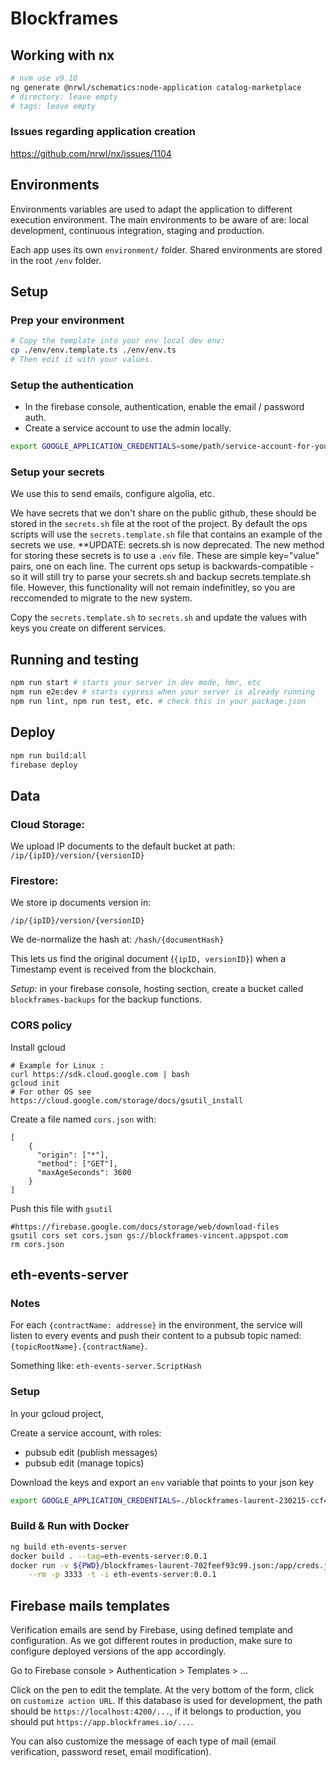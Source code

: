 # Blockframes

## Working with nx

```bash
# nvm use v9.10
ng generate @nrwl/schematics:node-application catalog-marketplace
# directory: leave empty
# tags: leave empty
```

### Issues regarding application creation

https://github.com/nrwl/nx/issues/1104


## Environments

Environments variables are used to adapt the application to different execution environment.
The main environments to be aware of are: local development, continuous integration, staging and production.

Each app uses its own `environment/` folder. Shared environments are stored in the root `/env` folder.

## Setup


### Prep your environment

```bash
# Copy the template into your env local dev env:
cp ./env/env.template.ts ./env/env.ts
# Then edit it with your values.
```

### Setup the authentication

- In the firebase console, authentication, enable the email / password auth.
- Create a service account to use the admin locally.

```sh
export GOOGLE_APPLICATION_CREDENTIALS=some/path/service-account-for-your-firebase.json
```

### Setup your secrets

We use this to send emails, configure algolia, etc.

We have secrets that we don't share on the public github, these should be stored in the `secrets.sh` file at the root of the project. By default the ops scripts will use the `secrets.template.sh` file that contains an example of the secrets we use.
\*\*UPDATE: secrets.sh is now deprecated. The new method for storing these secrets is to use a `.env` file. These are simple key="value" pairs, one on each line. The current ops setup is backwards-compatible - so it will still try to parse your secrets.sh and backup secrets.template.sh file. However, this functionality will not remain indefinitley, so you are reccomended to migrate to the new system.

Copy the `secrets.template.sh` to `secrets.sh` and update the values with keys you create on different services.

## Running and testing

```bash
npm run start # starts your server in dev mode, hmr, etc
npm run e2e:dev # starts cypress when your server is already running
npm run lint, npm run test, etc. # check this in your package.json
```


## Deploy

```bash
npm run build:all
firebase deploy
```

## Data

### Cloud Storage:

We upload IP documents to the default bucket at path:
`/ip/{ipID}/version/{versionID}`


### Firestore:

We store ip documents version in:

`/ip/{ipID}/version/{versionID}`

We de-normalize the hash at:
`/hash/{documentHash}`

This lets us find the original document (`{ipID, versionID}`)
when a Timestamp event is received from the blockchain.

*Setup:* in your firebase console, hosting section,
create a bucket called `blockframes-backups` for the backup functions.

### CORS policy

Install gcloud
```
# Example for Linux :
curl https://sdk.cloud.google.com | bash
gcloud init
# For other OS see https://cloud.google.com/storage/docs/gsutil_install
```

Create a file named `cors.json` with:
```
[
    {
      "origin": ["*"],
      "method": ["GET"],
      "maxAgeSeconds": 3600
    }
]
```

Push this file with `gsutil`
```
#https://firebase.google.com/docs/storage/web/download-files
gsutil cors set cors.json gs://blockframes-vincent.appspot.com
rm cors.json
```

## eth-events-server

### Notes

For each `{contractName: addresse}` in the environment,
the service will listen to every events and push their content
to a pubsub topic named: `{topicRootName}.{contractName}`.

Something like: `eth-events-server.ScriptHash`

### Setup

In your gcloud project,

Create a service account, with roles:

- pubsub edit (publish messages)
- pubsub edit (manage topics)

Download the keys and export an `env` variable that points to your json key

```bash
export GOOGLE_APPLICATION_CREDENTIALS=./blockframes-laurent-230215-ccf4f1949393.json
```

### Build & Run with Docker

```bash
ng build eth-events-server
docker build . --tag=eth-events-server:0.0.1
docker run -v ${PWD}/blockframes-laurent-702feef93c99.json:/app/creds.json \
    --rm -p 3333 -t -i eth-events-server:0.0.1
```

## Firebase mails templates

Verification emails are send by Firebase, using defined template and configuration. As we got different routes in production, make sure to configure deployed versions of the app accordingly.

Go to Firebase console > Authentication > Templates > ...

Click on the pen to edit the template. At the very bottom of the form, click on `customize action URL`. If this database is used for development, the path should be `https://localhost:4200/...`, if it belongs to production, you should put `https://app.blockframes.io/...`.

You can also customize the message of each type of mail (email verification, password reset, email modification). 
